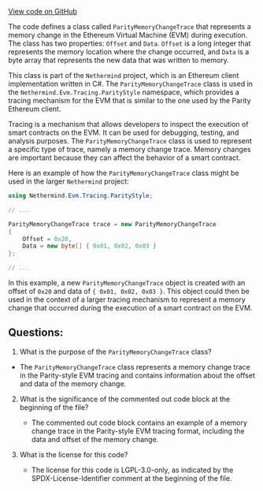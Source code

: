 [View code on GitHub](https://github.com/nethermindeth/nethermind/Nethermind.Evm/Tracing/ParityStyle/ParityMemoryChangeTrace.cs)

The code defines a class called `ParityMemoryChangeTrace` that represents a memory change in the Ethereum Virtual Machine (EVM) during execution. The class has two properties: `Offset` and `Data`. `Offset` is a long integer that represents the memory location where the change occurred, and `Data` is a byte array that represents the new data that was written to memory.

This class is part of the `Nethermind` project, which is an Ethereum client implementation written in C#. The `ParityMemoryChangeTrace` class is used in the `Nethermind.Evm.Tracing.ParityStyle` namespace, which provides a tracing mechanism for the EVM that is similar to the one used by the Parity Ethereum client.

Tracing is a mechanism that allows developers to inspect the execution of smart contracts on the EVM. It can be used for debugging, testing, and analysis purposes. The `ParityMemoryChangeTrace` class is used to represent a specific type of trace, namely a memory change trace. Memory changes are important because they can affect the behavior of a smart contract.

Here is an example of how the `ParityMemoryChangeTrace` class might be used in the larger `Nethermind` project:

```csharp
using Nethermind.Evm.Tracing.ParityStyle;

// ...

ParityMemoryChangeTrace trace = new ParityMemoryChangeTrace
{
    Offset = 0x20,
    Data = new byte[] { 0x01, 0x02, 0x03 }
};

// ...
```

In this example, a new `ParityMemoryChangeTrace` object is created with an offset of `0x20` and data of `{ 0x01, 0x02, 0x03 }`. This object could then be used in the context of a larger tracing mechanism to represent a memory change that occurred during the execution of a smart contract on the EVM.
## Questions: 
 1. What is the purpose of the `ParityMemoryChangeTrace` class?
   - The `ParityMemoryChangeTrace` class represents a memory change trace in the Parity-style EVM tracing and contains information about the offset and data of the memory change.

2. What is the significance of the commented out code block at the beginning of the file?
   - The commented out code block contains an example of a memory change trace in the Parity-style EVM tracing format, including the data and offset of the memory change.

3. What is the license for this code?
   - The license for this code is LGPL-3.0-only, as indicated by the SPDX-License-Identifier comment at the beginning of the file.